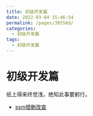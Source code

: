 ```yaml
---
title: 初级开发篇
date: 2022-03-04 15:46:54
permalink: /pages/39558d/
categories:
  - 初级开发篇
tags:
  - 初级开发篇
---
```

# 初级开发篇

纸上得来终觉浅，绝知此事要躬行。

+ [ssm增删改查](/pages/98f56c/)

